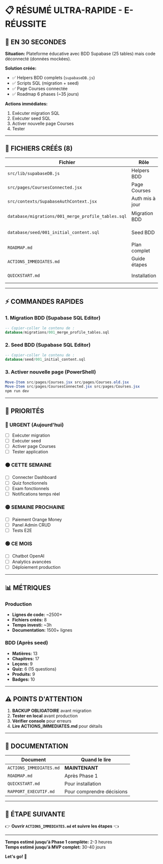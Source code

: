 # 📋 RÉSUMÉ ULTRA-RAPIDE - E-RÉUSSITE

## 🎯 EN 30 SECONDES

**Situation:** Plateforme éducative avec BDD Supabase (25 tables) mais code déconnecté (données mockées).

**Solution créée:**
- ✅ Helpers BDD complets (`supabaseDB.js`)
- ✅ Scripts SQL (migration + seed)
- ✅ Page Courses connectée
- ✅ Roadmap 6 phases (~35 jours)

**Actions immédiates:**
1. Exécuter migration SQL
2. Exécuter seed SQL
3. Activer nouvelle page Courses
4. Tester

---

## 📁 FICHIERS CRÉÉS (8)

| Fichier | Rôle | Statut |
|---------|------|--------|
| `src/lib/supabaseDB.js` | Helpers BDD | ✅ Prêt |
| `src/pages/CoursesConnected.jsx` | Page Courses | ✅ Prêt |
| `src/contexts/SupabaseAuthContext.jsx` | Auth mis à jour | ✅ Modifié |
| `database/migrations/001_merge_profile_tables.sql` | Migration BDD | ⏳ À exécuter |
| `database/seed/001_initial_content.sql` | Seed BDD | ⏳ À exécuter |
| `ROADMAP.md` | Plan complet | 📖 À lire |
| `ACTIONS_IMMEDIATES.md` | Guide étapes | 📖 À suivre |
| `QUICKSTART.md` | Installation | 📖 À consulter |

---

## ⚡ COMMANDES RAPIDES

### 1. Migration BDD (Supabase SQL Editor)
```sql
-- Copier-coller le contenu de :
database/migrations/001_merge_profile_tables.sql
```

### 2. Seed BDD (Supabase SQL Editor)
```sql
-- Copier-coller le contenu de :
database/seed/001_initial_content.sql
```

### 3. Activer nouvelle page (PowerShell)
```powershell
Move-Item src/pages/Courses.jsx src/pages/Courses.old.jsx
Move-Item src/pages/CoursesConnected.jsx src/pages/Courses.jsx
npm run dev
```

---

## 🎯 PRIORITÉS

### 🔴 URGENT (Aujourd'hui)
- [ ] Exécuter migration
- [ ] Exécuter seed
- [ ] Activer page Courses
- [ ] Tester application

### 🟠 CETTE SEMAINE
- [ ] Connecter Dashboard
- [ ] Quiz fonctionnels
- [ ] Exam fonctionnels
- [ ] Notifications temps réel

### 🟡 SEMAINE PROCHAINE
- [ ] Paiement Orange Money
- [ ] Panel Admin CRUD
- [ ] Tests E2E

### 🟢 CE MOIS
- [ ] Chatbot OpenAI
- [ ] Analytics avancées
- [ ] Déploiement production

---

## 📊 MÉTRIQUES

### Production
- **Lignes de code:** ~2500+
- **Fichiers créés:** 8
- **Temps investi:** ~3h
- **Documentation:** 1500+ lignes

### BDD (Après seed)
- **Matières:** 13
- **Chapitres:** 17
- **Leçons:** 9
- **Quiz:** 6 (15 questions)
- **Produits:** 9
- **Badges:** 10

---

## ⚠️ POINTS D'ATTENTION

1. **BACKUP OBLIGATOIRE** avant migration
2. **Tester en local** avant production
3. **Vérifier console** pour erreurs
4. **Lire ACTIONS_IMMEDIATES.md** pour détails

---

## 📖 DOCUMENTATION

| Document | Quand le lire |
|----------|---------------|
| `ACTIONS_IMMEDIATES.md` | **MAINTENANT** |
| `ROADMAP.md` | Après Phase 1 |
| `QUICKSTART.md` | Pour installation |
| `RAPPORT_EXECUTIF.md` | Pour comprendre décisions |

---

## 🚀 ÉTAPE SUIVANTE

👉 **Ouvrir `ACTIONS_IMMEDIATES.md` et suivre les étapes** 👈

---

**Temps estimé jusqu'à Phase 1 complète:** 2-3 heures  
**Temps estimé jusqu'à MVP complet:** 30-40 jours

**Let's go! 🚀**

